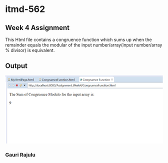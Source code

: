# itmd-562
## Week 4 Assignment

This Html file contains a congruence function which sums up when the remainder equals the modular of the input number/array(input number/array % divisor) is equivalent.


## Output

<img src='output.PNG'>

### Gauri Rajulu
